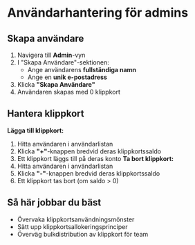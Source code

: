 # Användarhantering för admins
## Skapa användare
1. Navigera till **Admin**-vyn
2. I "Skapa Användare"-sektionen:
   - Ange användarens **fullständiga namn**
   - Ange en **unik e-postadress**
3. Klicka **"Skapa Användare"**
4. Användaren skapas med 0 klippkort

## Hantera klippkort
**Lägga till klippkort:**
1. Hitta användaren i användarlistan
2. Klicka **"+"**-knappen bredvid deras klippkortssaldo
3. Ett klippkort läggs till på deras konto
**Ta bort klippkort:**
1. Hitta användaren i användarlistan
2. Klicka **"-"**-knappen bredvid deras klippkortssaldo
3. Ett klippkort tas bort (om saldo > 0)
## Så här jobbar du bäst
- Övervaka klippkortsanvändningsmönster
- Sätt upp klippkortsallokeringsprinciper
- Överväg bulkdistribution av klippkort för team

